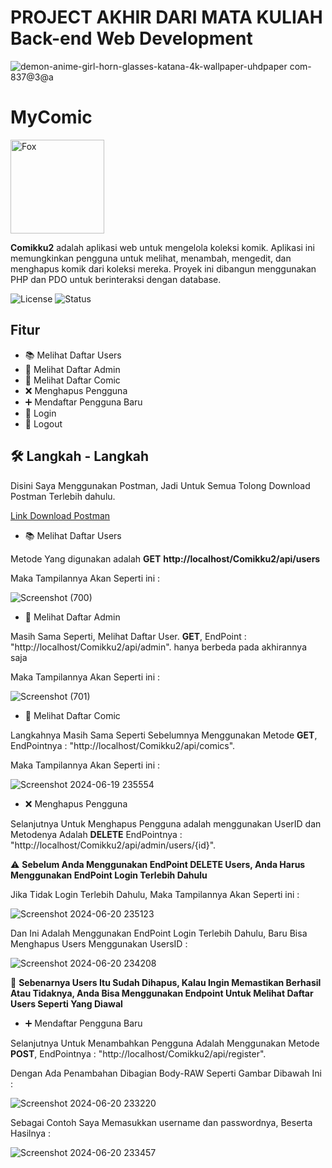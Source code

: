 # PROJECT AKHIR DARI MATA KULIAH Back-end Web Development	

![demon-anime-girl-horn-glasses-katana-4k-wallpaper-uhdpaper com-837@3@a](https://github.com/MAhyarPratama/Comikku2/assets/147960017/a94d93ac-b355-4b43-9b22-35d6dcbd08ee)



#  MyComic

<img src="https://github.com/MAhyarPratama/Comikku2/assets/147960017/0d0adab4-4506-492a-b5a7-84dd2775c3e7" alt="Fox" width="150"> 

**Comikku2** adalah aplikasi web untuk mengelola koleksi komik. Aplikasi ini memungkinkan pengguna untuk melihat, menambah, mengedit, dan menghapus komik dari koleksi mereka. Proyek ini dibangun menggunakan PHP dan PDO untuk berinteraksi dengan database.

![License](https://img.shields.io/badge/license-MIT-blue.svg)
![Status](https://img.shields.io/badge/status-active-green.svg)


## Fitur


- 📚 Melihat Daftar Users
- 👥 Melihat Daftar Admin
- 📖 Melihat Daftar Comic
- ❌ Menghapus Pengguna
- ➕ Mendaftar Pengguna Baru
- 🔑 Login
- 🚪 Logout

## 🛠️ Langkah - Langkah
Disini Saya Menggunakan Postman, Jadi Untuk Semua Tolong Download Postman Terlebih dahulu.

[Link Download Postman](https://www.postman.com/downloads/)


- 📚 Melihat Daftar Users

Metode Yang digunakan adalah **GET** **http://localhost/Comikku2/api/users**

Maka Tampilannya Akan Seperti ini :

![Screenshot (700)](https://github.com/MAhyarPratama/Comikku2/assets/147960017/87704305-22a5-4ff4-a611-f73c945a9df2)


- 👥 Melihat Daftar Admin

Masih Sama Seperti, Melihat Daftar User. **GET**, EndPoint : "http://localhost/Comikku2/api/admin". hanya berbeda pada akhirannya saja

Maka Tampilannya Akan Seperti ini :

![Screenshot (701)](https://github.com/MAhyarPratama/Comikku2/assets/147960017/5630ee85-8f14-4055-9891-ea5f020bb8e7)


- 📖 Melihat Daftar Comic

Langkahnya Masih Sama Seperti Sebelumnya Menggunakan Metode **GET**, EndPointnya : "http://localhost/Comikku2/api/comics".

Maka Tampilannya Akan Seperti ini :

![Screenshot 2024-06-19 235554](https://github.com/MAhyarPratama/Comikku2/assets/147960017/ff960d69-1ca1-48bb-a403-3842892ca3c7)


- ❌ Menghapus Pengguna

Selanjutnya Untuk Menghapus Pengguna adalah menggunakan UserID dan Metodenya Adalah **DELETE** EndPointnya : "http://localhost/Comikku2/api/admin/users/{id}".

⚠️ **Sebelum Anda Menggunakan EndPoint DELETE Users, Anda Harus Menggunakan EndPoint Login Terlebih Dahulu**

Jika Tidak Login Terlebih Dahulu, Maka Tampilannya Akan Seperti ini :

![Screenshot 2024-06-20 235123](https://github.com/MAhyarPratama/Comikku2/assets/147960017/c7d615e2-b290-48d9-a59b-814bc3ddb269)

Dan Ini Adalah Menggunakan EndPoint Login Terlebih Dahulu, Baru Bisa Menghapus Users Menggunakan UsersID :

![Screenshot 2024-06-20 234208](https://github.com/MAhyarPratama/Comikku2/assets/147960017/2372467b-74eb-497d-ab4f-9cf09e99c649)

📝 **Sebenarnya Users Itu Sudah Dihapus, Kalau Ingin Memastikan Berhasil Atau Tidaknya, Anda Bisa Menggunakan Endpoint Untuk Melihat Daftar Users Seperti Yang Diawal**


- ➕ Mendaftar Pengguna Baru

Selanjutnya Untuk Menambahkan Pengguna Adalah Menggunakan Metode **POST**, EndPointnya : "http://localhost/Comikku2/api/register".

Dengan Ada Penambahan Dibagian Body-RAW Seperti Gambar Dibawah Ini : 

![Screenshot 2024-06-20 233220](https://github.com/MAhyarPratama/Comikku2/assets/147960017/ad0209fc-7fad-4a38-a8ee-2bea7210ae09)

Sebagai Contoh Saya Memasukkan username dan passwordnya, Beserta Hasilnya :

![Screenshot 2024-06-20 233457](https://github.com/MAhyarPratama/Comikku2/assets/147960017/2c39f8a9-cda1-4425-8493-4a35f1e5cd0c)
